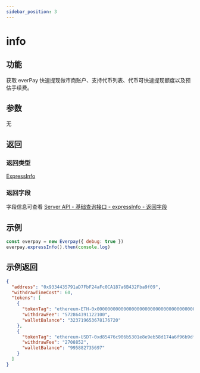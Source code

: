 ```yaml
---
sidebar_position: 3
---
```



# info

## 功能
获取 everPay 快速提现做市商账户、支持代币列表、代币可快速提现额度以及预估手续费。

## 参数
无
## 返回
### 返回类型
[ExpressInfo](../types#expressinfo)

### 返回字段
字段信息可查看 [Server API - 基础查询接口 - expressInfo - 返回字段](../../server-api/basic-api/expressinfo#返回字段)
## 示例

```js
const everpay = new Everpay({ debug: true })
everpay.expressInfo().then(console.log)
```

## 示例返回
```json
{
  "address": "0x9334435791aD7FbF24aFc0CA187a6B432Fba9f09",
  "withdrawTimeCost": 60,
  "tokens": [
    {
      "tokenTag": "ethereum-ETH-0x0000000000000000000000000000000000000000",
      "withdrawFee": "572864391122100",
      "walletBalance": "323719653678176720"
    },
    {
      "tokenTag": "ethereum-USDT-0xd85476c906b5301e8e9eb58d174a6f96b9dfc5ee",
      "withdrawFee": "2708852",
      "walletBalance": "995882735697"
    }
  ]
}
```